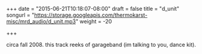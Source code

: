 +++
date = "2015-06-21T10:18:07-08:00"
draft = false
title = "d_unit"
songurl = "https://storage.googleapis.com/thermokarst-misc/mrd_audio/d_unit.mp3"
weight = -20

+++

circa fall 2008. this track reeks of garageband (im talking to you, dance kit).
